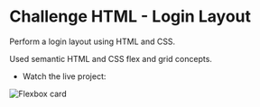 # Challenge HTML - Login Layout

Perform a login layout using HTML and CSS.

Used semantic HTML and CSS flex and grid concepts.

- Watch the live project: 

![Flexbox card](https://repository-images.githubusercontent.com/271925687/0ccccc00-acf3-11ea-9459-077a1a943cfd "Login-Layout")